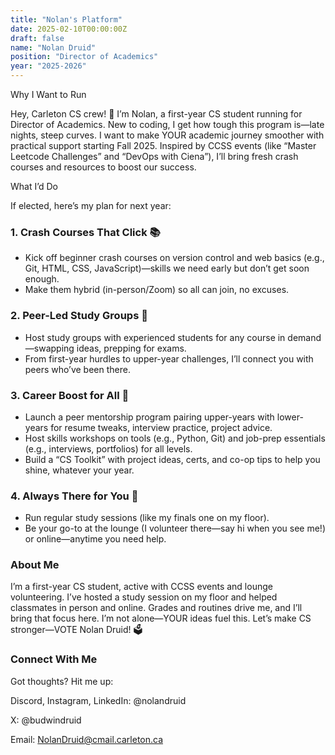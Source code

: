 ```yaml
---
title: "Nolan's Platform"
date: 2025-02-10T00:00:00Z
draft: false
name: "Nolan Druid"
position: "Director of Academics"
year: "2025-2026"
---
```


Why I Want to Run

Hey, Carleton CS crew! 👋 I’m Nolan, a first-year CS student running for Director of Academics. New to coding, I get how tough this program is—late nights, steep curves. I want to make YOUR academic journey smoother with practical support starting Fall 2025. Inspired by CCSS events (like “Master Leetcode Challenges” and “DevOps with Ciena”), I’ll bring fresh crash courses and resources to boost our success.

What I’d Do

If elected, here’s my plan for next year:  

### 1. Crash Courses That Click 📚  

- Kick off beginner crash courses on version control and web basics (e.g., Git, HTML, CSS, JavaScript)—skills we need early but don’t get soon enough.  
- Make them hybrid (in-person/Zoom) so all can join, no excuses.

### 2. Peer-Led Study Groups 🧠  

- Host study groups with experienced students for any course in demand—swapping ideas, prepping for exams.  
- From first-year hurdles to upper-year challenges, I’ll connect you with peers who’ve been there.

### 3. Career Boost for All 🚀  

- Launch a peer mentorship program pairing upper-years with lower-years for resume tweaks, interview practice, project advice.  
- Host skills workshops on tools (e.g., Python, Git) and job-prep essentials (e.g., interviews, portfolios) for all levels.  
- Build a “CS Toolkit” with project ideas, certs, and co-op tips to help you shine, whatever your year.

### 4. Always There for You 🤝  

- Run regular study sessions (like my finals one on my floor).  
- Be your go-to at the lounge (I volunteer there—say hi when you see me!) or online—anytime you need help.

### About Me

I’m a first-year CS student, active with CCSS events and lounge volunteering. I’ve hosted a study session on my floor and helped classmates in person and online. Grades and routines drive me, and I’ll bring that focus here. I’m not alone—YOUR ideas fuel this. Let’s make CS stronger—VOTE Nolan Druid! 🗳️

### Connect With Me

Got thoughts? Hit me up:  

Discord, Instagram, LinkedIn: @nolandruid

X: @budwindruid

Email: NolanDruid@cmail.carleton.ca
